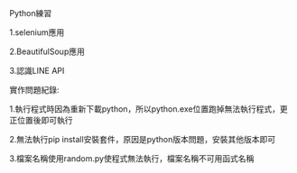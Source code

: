 Python練習

1.selenium應用

2.BeautifulSoup應用

3.認識LINE API

實作問題紀錄:

1.執行程式時因為重新下載python，所以python.exe位置跑掉無法執行程式，更正位置後即可執行

2.無法執行pip install安裝套件，原因是python版本問題，安裝其他版本即可

3.檔案名稱使用random.py使程式無法執行，檔案名稱不可用函式名稱
